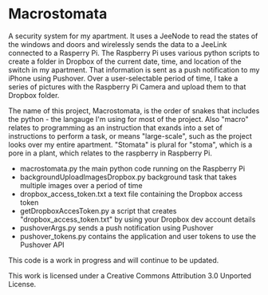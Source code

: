 Macrostomata
============

A security system for my apartment. It uses a JeeNode to read the states of the windows and doors and wirelessly sends the data to a JeeLink connected to a Rasperry Pi. The Raspberry Pi uses various python scripts to create a folder in Dropbox of the current date, time, and location of the switch in my apartment. That information is sent as a push notification to my iPhone using Pushover. Over a user-selectable period of time, I take a series of pictures with the Raspberry Pi Camera and upload them to that Dropbox folder.

The name of this project, Macrostomata, is the order of snakes that includes the python - the langauge I'm using for most of the project. Also "macro" relates to programming as an instruction that exands into a set of instructions to perform a task, or means "large-scale", such as the project looks over my entire apartment. "Stomata" is plural for "stoma", which is a pore in a plant, which relates to the raspberry in Raspberry Pi.

* macrostomata.py the main python code running on the Raspberry Pi
* backgroundUploadImagesDropbox.py background task that takes multiple images over a period of time
* dropbox_access_token.txt a text file containing the Dropbox access token
* getDropboxAccesToken.py a script that creates "dropbox_access_token.txt" by using your Dropbox dev account details
* pushoverArgs.py sends a push notification using Pushover
* pushover_tokens.py  contains the application and user tokens to use the Pushover API

This code is a work in progress and will continue to be updated.

This work is licensed under a Creative Commons Attribution 3.0 Unported License.